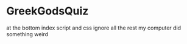 # GreekGodsQuiz
at the bottom index script and css ignore all the rest my computer did something weird
